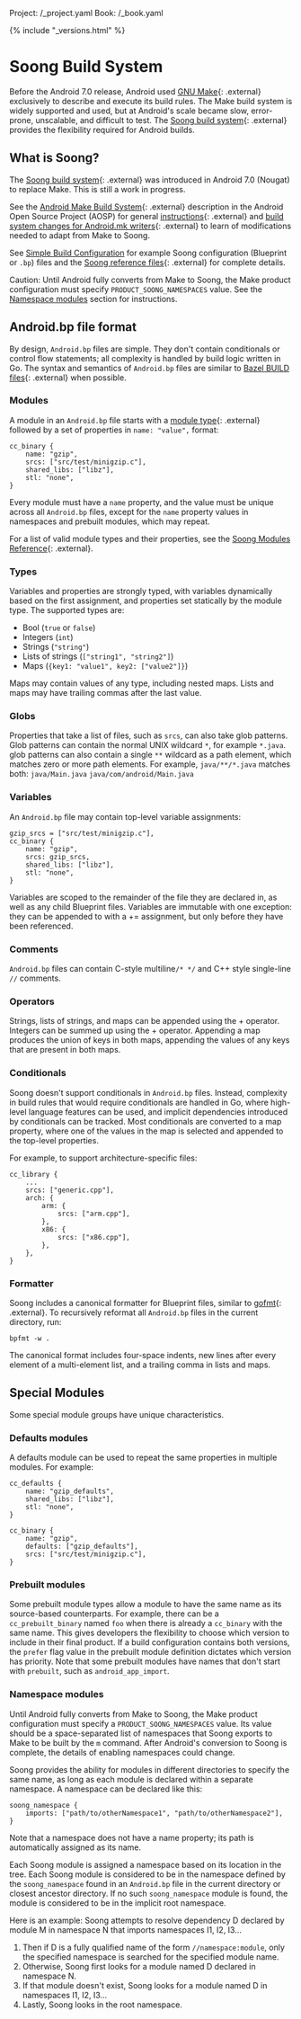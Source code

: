 Project: /_project.yaml
Book: /_book.yaml

{% include "_versions.html" %}

<!--
  Copyright 2019 The Android Open Source Project

  Licensed under the Apache License, Version 2.0 (the "License");
  you may not use this file except in compliance with the License.
  You may obtain a copy of the License at

      http://www.apache.org/licenses/LICENSE-2.0

  Unless required by applicable law or agreed to in writing, software
  distributed under the License is distributed on an "AS IS" BASIS,
  WITHOUT WARRANTIES OR CONDITIONS OF ANY KIND, either express or implied.
  See the License for the specific language governing permissions and
  limitations under the License.
-->

# Soong Build System

Before the Android 7.0 release, Android used
[GNU Make](https://www.gnu.org/software/make/){: .external}
exclusively to describe and execute its build rules. The Make build system is
widely supported and used, but at Android's scale became slow, error-prone,
unscalable, and difficult to test. The
[Soong build system](https://android.googlesource.com/platform/build/soong/+/refs/heads/master/README.md){: .external}
provides the flexibility required for Android builds.

## What is Soong?

The
[Soong build system](https://android.googlesource.com/platform/build/soong/+/refs/heads/master/README.md){: .external}
was introduced in Android 7.0 (Nougat) to replace Make. This is still a work in
progress.

See the
[Android Make Build System](https://android.googlesource.com/platform/build/+/master/README.md){: .external}
description in the Android Open Source Project (AOSP) for general
[instructions](https://android.googlesource.com/platform/build/+/master/Usage.txt){: .external}
and
[build system changes for Android.mk writers](https://android.googlesource.com/platform/build/+/master/Changes.md){: .external}
to learn of modifications needed to adapt from Make to Soong.

See
[Simple Build Configuration](/compatibility/tests/development/blueprints)
for example Soong configuration (Blueprint or `.bp`) files and the
[Soong reference files](https://ci.android.com/builds/latest/branches/aosp-build-tools/targets/linux/view/soong_build.html){: .external} for complete details.

Caution: Until Android fully converts from Make to Soong, the Make product
configuration must specify `PRODUCT_SOONG_NAMESPACES` value. See the
[Namespace modules](#namespace_modules) section for instructions.

## Android.bp file format

By design, `Android.bp` files are simple. They don't contain conditionals or
control flow statements; all complexity is handled by build logic written in
Go. The syntax and semantics of `Android.bp` files are similar to
[Bazel BUILD files](https://www.bazel.io/versions/master/docs/be/overview.html){: .external}
when possible.

### Modules

A module in an `Android.bp` file starts with a
[module type](https://ci.android.com/builds/latest/branches/aosp-build-tools/targets/linux/view/soong_build.html){: .external}
followed by a set of properties in `name: "value",` format:

```
cc_binary {
    name: "gzip",
    srcs: ["src/test/minigzip.c"],
    shared_libs: ["libz"],
    stl: "none",
}
```

Every module must have a `name` property, and the value must be unique across
all `Android.bp` files, except for the `name` property values in
namespaces and prebuilt modules, which may repeat.

For a list of valid module types and their properties, see the
[Soong Modules Reference](https://ci.android.com/builds/latest/branches/aosp-build-tools/targets/linux/view/soong_build.html){: .external}.

### Types

Variables and properties are strongly typed, with variables dynamically based on
the first assignment, and properties set statically by the module type. The
supported types are:

*   Bool (`true` or `false`)
*   Integers (`int`)
*   Strings (`"string"`)
*   Lists of strings (`["string1", "string2"]`)
*   Maps (`{key1: "value1", key2: ["value2"]}`)

Maps may contain values of any type, including nested maps. Lists and maps may
have trailing commas after the last value.

### Globs

Properties that take a list of files, such as `srcs`, can also take glob
patterns. Glob patterns can contain the normal UNIX wildcard `*`, for example
`*.java`. glob patterns can also contain a single `**` wildcard as a path
element, which matches zero or more path elements. For example,
`java/**/*.java` matches both:
`java/Main.java`
`java/com/android/Main.java`

### Variables

An `Android.bp` file may contain top-level variable assignments:

```
gzip_srcs = ["src/test/minigzip.c"],
cc_binary {
    name: "gzip",
    srcs: gzip_srcs,
    shared_libs: ["libz"],
    stl: "none",
}
```

Variables are scoped to the remainder of the file they are declared in, as well
as any child Blueprint files. Variables are immutable with one exception: they
can be appended to with a += assignment, but only before they have been
referenced.

### Comments

`Android.bp` files can contain C-style multiline`/* */` and C++ style
single-line `//` comments.

### Operators

Strings, lists of strings, and maps can be appended using the + operator.
Integers can be summed up using the + operator. Appending a map produces the
union of keys in both maps, appending the values of any keys that are present in
both maps.

### Conditionals

Soong doesn't support conditionals in `Android.bp` files. Instead,
complexity in build rules that would require conditionals are handled in Go,
where high-level language features can be used, and implicit dependencies
introduced by conditionals can be tracked. Most conditionals are converted to a
map property, where one of the values in the map is selected and appended
to the top-level properties.

For example, to support architecture-specific files:

```
cc_library {
    ...
    srcs: ["generic.cpp"],
    arch: {
        arm: {
            srcs: ["arm.cpp"],
        },
        x86: {
            srcs: ["x86.cpp"],
        },
    },
}
```

### Formatter

Soong includes a canonical formatter for Blueprint files, similar to
[gofmt](https://golang.org/cmd/gofmt/){: .external}. To recursively reformat all
`Android.bp` files in the current directory, run:

```
bpfmt -w .
```

The canonical format includes four-space indents, new lines after every element
of a multi-element list, and a trailing comma in lists and maps.

## Special Modules

Some special module groups have unique characteristics.

### Defaults modules

A defaults module can be used to repeat the same properties in multiple modules.
For example:

```
cc_defaults {
    name: "gzip_defaults",
    shared_libs: ["libz"],
    stl: "none",
}

cc_binary {
    name: "gzip",
    defaults: ["gzip_defaults"],
    srcs: ["src/test/minigzip.c"],
}
```

### Prebuilt modules

Some prebuilt module types allow a module to have the same name as its
source-based counterparts. For example, there can be a `cc_prebuilt_binary`
named `foo` when there is already a `cc_binary` with the same name. This gives
developers the flexibility to choose which version to include in their final
product. If a build configuration contains both versions, the `prefer` flag
value in the prebuilt module definition dictates which version has priority.
Note that some prebuilt modules have names that don't start with `prebuilt`,
such as `android_app_import`.

### Namespace modules

Until Android fully converts from Make to Soong, the Make product configuration
must specify a `PRODUCT_SOONG_NAMESPACES` value. Its
value should be a space-separated list of namespaces that Soong exports to Make
to be built by the `m` command. After Android's conversion to Soong is complete,
the details of enabling namespaces could change.

Soong provides the ability for modules in different directories to specify the
same name, as long as each module is declared within a separate namespace. A
namespace can be declared like this:

```
soong_namespace {
    imports: ["path/to/otherNamespace1", "path/to/otherNamespace2"],
}
```

Note that a namespace does not have a name property; its path is automatically
assigned as its name.

Each Soong module is assigned a namespace based on its location in the tree.
Each Soong module is considered to be in the namespace defined by the
`soong_namespace` found in an `Android.bp` file in the current directory or
closest ancestor directory. If no such `soong_namespace` module is found, the
module is considered to be in the implicit root namespace.

Here is an example: Soong attempts to resolve dependency D declared by module M
in namespace N that imports namespaces I1, I2, I3…

1.  Then if D is a fully qualified name of the form `//namespace:module`, only
    the specified namespace is searched for the specified module name.
1.  Otherwise, Soong first looks for a module named D declared in namespace
    N.
1.  If that module doesn't exist, Soong looks for a module named D in
    namespaces I1, I2, I3…
1.  Lastly, Soong looks in the root namespace.
